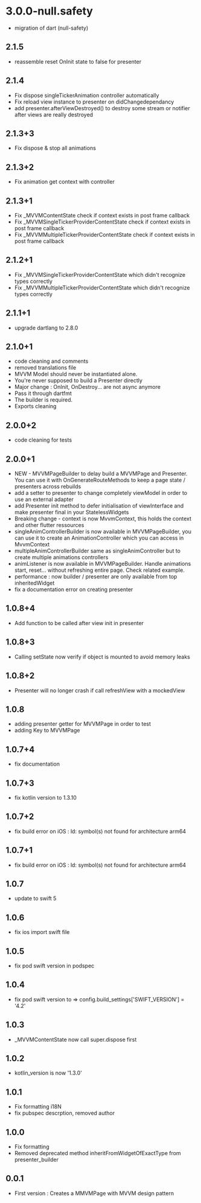 # 3.0.0-null.safety
* migration of dart (null-safety)

## 2.1.5
* reassemble reset OnInit state to false for presenter

## 2.1.4
* Fix dispose singleTickerAnimation controller automatically
* Fix reload view instance to presenter on didChangedependancy
* add presenter.afterViewDestroyed() to destroy some stream or notifier after views are really destroyed

## 2.1.3+3
* Fix dispose & stop all animations

## 2.1.3+2
* Fix animation get context with controller

## 2.1.3+1
* Fix _MVVMContentState check if context exists in post frame callback
* Fix _MVVMSingleTickerProviderContentState check if context exists in post frame callback
* Fix _MVVMMultipleTickerProviderContentState check if context exists in post frame callback


## 2.1.2+1
* Fix _MVVMSingleTickerProviderContentState which didn't recognize types correctly
* Fix _MVVMMultipleTickerProviderContentState which didn't recognize types correctly

## 2.1.1+1
* upgrade dartlang to 2.8.0

## 2.1.0+1
* code cleaning and comments
* removed translations file
* MVVM Model should never be instantiated alone.
* You're never supposed to build a Presenter directly
* Major change : OnInit, OnDestroy... are not async anymore
* Pass it through dartfmt
* The builder is required.
* Exports cleaning


## 2.0.0+2
* code cleaning for tests

## 2.0.0+1
* NEW - MVVMPageBuilder to delay build a MVVMPage and Presenter. You can use it with OnGenerateRouteMethods to keep a page state / presenters across rebuilds
* add a setter to presenter to change completely viewModel in order to use an external adapter
* add Presenter init method to defer initialisation of viewInterface and make presenter final in your StatelessWidgets 
* Breaking change - context is now MvvmContext, this holds the context and other flutter ressources
* singleAnimControllerBuilder is now available in MVVMPageBuilder, you can use it to create an AnimationController which you can access in MvvmContext
* multipleAnimControllerBuilder same as singleAnimController but to create multiple animations controllers
* animListener is now available in MVVMPageBuilder. Handle animations start, reset... without refreshing entire page. Check related example.
* performance : now builder / presenter are only available from top inheritedWidget
* fix a documentation error on creating presenter


## 1.0.8+4
* Add function to be called after view init in presenter

## 1.0.8+3
* Calling setState now verify if object is mounted to avoid memory leaks

## 1.0.8+2
* Presenter will no longer crash if call refreshView with a mockedView

## 1.0.8
* adding presenter getter for MVVMPage in order to test
* adding Key to MVVMPage

## 1.0.7+4
* fix documentation 

## 1.0.7+3
* fix kotlin version to 1.3.10

## 1.0.7+2
* fix build error on iOS : ld: symbol(s) not found for architecture arm64

## 1.0.7+1
* fix build error on iOS : ld: symbol(s) not found for architecture arm64

## 1.0.7
* update to swift 5

## 1.0.6
* fix ios import swift file

## 1.0.5
* fix pod swift version in podspec

## 1.0.4
* fix pod swift version to => config.build_settings['SWIFT_VERSION'] = '4.2'

## 1.0.3
* _MVVMContentState now call super.dispose first

## 1.0.2
* kotlin_version is now '1.3.0'

## 1.0.1
* Fix formatting i18N
* fix pubspec descrption, removed author

## 1.0.0
* Fix formatting
* Removed deprecated method inheritFromWidgetOfExactType from presenter_builder

## 0.0.1
* First version : Creates a MMVMPage with MVVM design pattern
